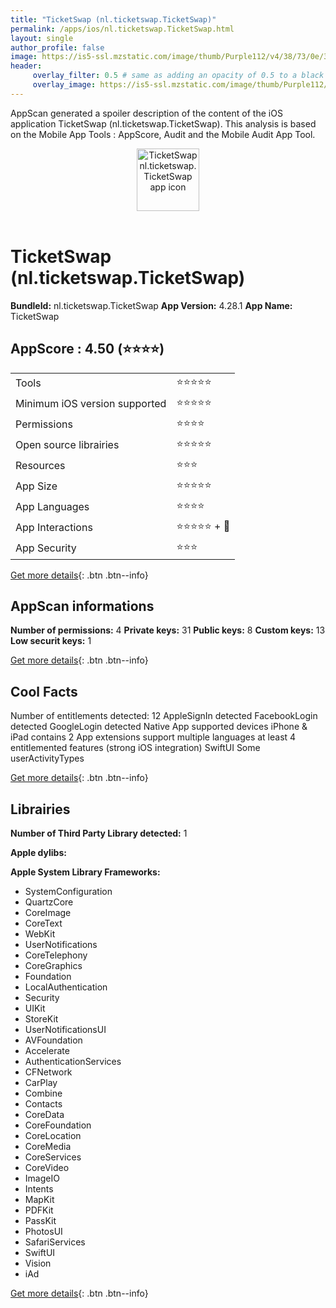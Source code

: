 ```yaml
---
title: "TicketSwap (nl.ticketswap.TicketSwap)"
permalink: /apps/ios/nl.ticketswap.TicketSwap.html
layout: single
author_profile: false
image: https://is5-ssl.mzstatic.com/image/thumb/Purple112/v4/38/73/0e/38730e36-d498-7634-6adc-b7a0a7ba54fd/production-app-icon-1x_U007emarketing-0-8-0-85-220.png/512x512bb.jpg
header: 
     overlay_filter: 0.5 # same as adding an opacity of 0.5 to a black background
     overlay_image: https://is5-ssl.mzstatic.com/image/thumb/Purple112/v4/38/73/0e/38730e36-d498-7634-6adc-b7a0a7ba54fd/production-app-icon-1x_U007emarketing-0-8-0-85-220.png/512x512bb.jpg
---
```

AppScan generated a spoiler description of the content of the iOS application TicketSwap (nl.ticketswap.TicketSwap). This analysis is based on the Mobile App Tools : AppScore, Audit and the Mobile Audit App Tool.

  
  
<div style="text-align: center;"><img src="https://is5-ssl.mzstatic.com/image/thumb/Purple112/v4/38/73/0e/38730e36-d498-7634-6adc-b7a0a7ba54fd/production-app-icon-1x_U007emarketing-0-8-0-85-220.png/512x512bb.jpg" width="100" height="100" alt="TicketSwap nl.ticketswap.TicketSwap app icon"></div></br>
  
# TicketSwap (nl.ticketswap.TicketSwap)

**BundleId:** nl.ticketswap.TicketSwap
**App Version:** 4.28.1
**App Name:** TicketSwap


## AppScore : 4.50 (⭐️⭐️⭐️⭐️) 

<table>
<tr><td> Tools </td><td> ⭐️⭐️⭐️⭐️⭐️ </td></tr>
<tr><td> Minimum iOS version supported </td><td> ⭐️⭐️⭐️⭐️⭐️ </td></tr>
<tr><td> Permissions </td><td> ⭐️⭐️⭐️⭐️ </td></tr>
<tr><td> Open source librairies </td><td> ⭐️⭐️⭐️⭐️⭐️ </td></tr>
<tr><td> Resources </td><td> ⭐️⭐️⭐️ </td></tr>
<tr><td> App Size </td><td> ⭐️⭐️⭐️⭐️⭐️ </td></tr>
<tr><td> App Languages </td><td> ⭐️⭐️⭐️⭐️ </td></tr>
<tr><td> App Interactions </td><td> ⭐️⭐️⭐️⭐️⭐️ + 🌟 </td></tr>
<tr><td> App Security </td><td> ⭐️⭐️⭐️ </td></tr>
</table>

[Get more details](/pricing.html){: .btn .btn--info}  
  
## AppScan informations 

**Number of permissions:** 4
**Private keys:** 31
**Public keys:** 8
**Custom keys:** 13
**Low securit keys:** 1
  
[Get more details](/pricing.html){: .btn .btn--info}

## Cool Facts

Number of entitlements detected: 12
AppleSignIn detected
FacebookLogin detected
GoogleLogin detected
Native App
supported devices iPhone & iPad
contains 2 App extensions
support multiple languages
at least 4 entitlemented features (strong iOS integration)
SwiftUI
Some userActivityTypes
  
[Get more details](/pricing.html){: .btn .btn--info}

## Librairies 
**Number of Third Party Library detected:** 1

**Apple dylibs:**


**Apple System Library Frameworks:**
- SystemConfiguration
- QuartzCore
- CoreImage
- CoreText
- WebKit
- UserNotifications
- CoreTelephony
- CoreGraphics
- Foundation
- LocalAuthentication
- Security
- UIKit
- StoreKit
- UserNotificationsUI
- AVFoundation
- Accelerate
- AuthenticationServices
- CFNetwork
- CarPlay
- Combine
- Contacts
- CoreData
- CoreFoundation
- CoreLocation
- CoreMedia
- CoreServices
- CoreVideo
- ImageIO
- Intents
- MapKit
- PDFKit
- PassKit
- PhotosUI
- SafariServices
- SwiftUI
- Vision
- iAd


  
[Get more details](/pricing.html){: .btn .btn--info}

